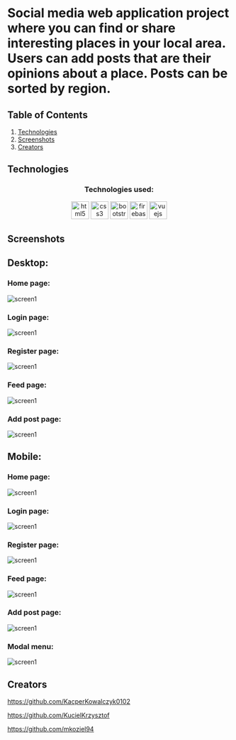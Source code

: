 # Social media web application project where you can find or share interesting places in your local area. Users can add posts that are their opinions about a place. Posts can be sorted by region.

## Table of Contents

1. [Technologies](#technologies)
2. [Screenshots](#screenshots)
3. [Creators](#creators)

## Technologies

<h3 align="center">Technologies used:</h3>
<p align="center"><img src="https://raw.githubusercontent.com/devicons/devicon/master/icons/html5/html5-original-wordmark.svg" alt="html5" width="40" height="40"/>  <img src="https://raw.githubusercontent.com/devicons/devicon/master/icons/css3/css3-original-wordmark.svg" alt="css3" width="40" height="40"/> <img src="https://raw.githubusercontent.com/devicons/devicon/master/icons/bootstrap/bootstrap-plain-wordmark.svg" alt="bootstrap" width="40" height="40"/>  <img src="https://www.vectorlogo.zone/logos/firebase/firebase-icon.svg" alt="firebase" width="40" height="40"/> <img src="https://raw.githubusercontent.com/devicons/devicon/master/icons/vuejs/vuejs-original-wordmark.svg" alt="vuejs" width="40" height="40"/>  </p>

## Screenshots

## Desktop:

### Home page:

![screen1](/images/screen1.png)

### Login page:

![screen1](/images/screen2.png)

### Register page:

![screen1](/images/screen3.png)

### Feed page:

![screen1](/images/screen4.png)

### Add post page:

![screen1](/images/screen5.png)

## Mobile:

### Home page:

![screen1](/images/screen6.png)

### Login page:

![screen1](/images/screen7.png)

### Register page:

![screen1](/images/screen8.png)

### Feed page:

![screen1](/images/screen9.png)

### Add post page:

![screen1](/images/screen10.png)

### Modal menu:

![screen1](/images/screen11.png)

## Creators

https://github.com/KacperKowalczyk0102

https://github.com/KucielKrzysztof

https://github.com/mkoziel94
